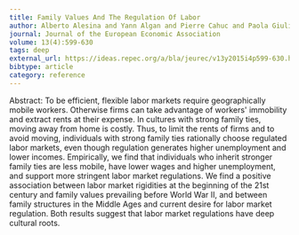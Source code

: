 ```yaml
---
title: Family Values And The Regulation Of Labor
author: Alberto Alesina and Yann Algan and Pierre Cahuc and Paola Giuliano
journal: Journal of the European Economic Association
volume: 13(4):599-630
tags: deep
external_url: https://ideas.repec.org/a/bla/jeurec/v13y2015i4p599-630.html
bibtype: article
category: reference
---
```

Abstract:  To be efficient, flexible labor markets require geographically mobile workers. Otherwise firms can take advantage of workers' immobility and extract rents at their expense. In cultures with strong family ties, moving away from home is costly. Thus, to limit the rents of firms and to avoid moving, individuals with strong family ties rationally choose regulated labor markets, even though regulation generates higher unemployment and lower incomes. Empirically, we find that individuals who inherit stronger family ties are less mobile, have lower wages and higher unemployment, and support more stringent labor market regulations. We find a positive association between labor market rigidities at the beginning of the 21st century and family values prevailing before World War II, and between family structures in the Middle Ages and current desire for labor market regulation. Both results suggest that labor market regulations have deep cultural roots.

